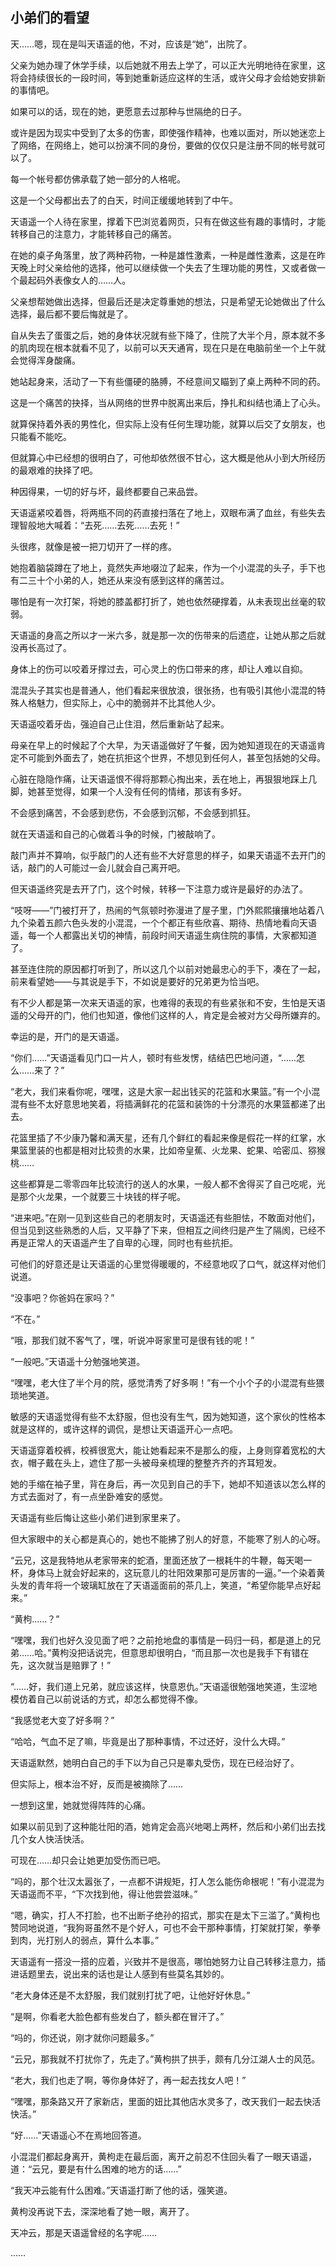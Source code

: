 ## 小弟们的看望

天……嗯，现在是叫天语遥的他，不对，应该是“她”，出院了。

父亲为她办理了休学手续，以后她就不用去上学了，可以正大光明地待在家里，这将会持续很长的一段时间，等到她重新适应这样的生活，或许父母才会给她安排新的事情吧。

如果可以的话，现在的她，更愿意去过那种与世隔绝的日子。

或许是因为现实中受到了太多的伤害，即使强作精神，也难以面对，所以她迷恋上了网络，在网络上，她可以扮演不同的身份，要做的仅仅只是注册不同的帐号就可以了。

每一个帐号都仿佛承载了她一部分的人格呢。

这是一个父母都出去了的白天，时间正缓缓地转到了中午。

天语遥一个人待在家里，撑着下巴浏览着网页，只有在做这些有趣的事情时，才能转移自己的注意力，才能转移自己的痛苦。

在她的桌子角落里，放了两种药物，一种是雄性激素，一种是雌性激素，这是在昨天晚上时父亲给他的选择，他可以继续做一个失去了生理功能的男性，又或者做一个最起码外表像女人的……人。

父亲想帮她做出选择，但最后还是决定尊重她的想法，只是希望无论她做出了什么选择，最后都不要后悔就是了。

自从失去了蛋蛋之后，她的身体状况就有些下降了，住院了大半个月，原本就不多的肌肉现在根本就看不见了，以前可以天天通宵，现在只是在电脑前坐一个上午就会觉得浑身酸痛。

她站起身来，活动了一下有些僵硬的胳膊，不经意间又瞄到了桌上两种不同的药。

这是一个痛苦的抉择，当从网络的世界中脱离出来后，挣扎和纠结也涌上了心头。

就算保持着外表的男性化，但实际上没有任何生理功能，就算以后交了女朋友，也只能看不能吃。

但就算心中已经想的很明白了，可他却依然很不甘心，这大概是他从小到大所经历的最艰难的抉择了吧。

种因得果，一切的好与坏，最终都要自己来品尝。

天语遥紧咬着唇，将两瓶不同的药直接扫落在了地上，双眼布满了血丝，有些失去理智般地大喊着：“去死……去死……去死！”

头很疼，就像是被一把刀切开了一样的疼。

她抱着脑袋蹲在了地上，竟然失声地啜泣了起来，作为一个小混混的头子，手下也有二三十个小弟的人，她还从来没有感到这样的痛苦过。

哪怕是有一次打架，将她的膝盖都打折了，她也依然硬撑着，从未表现出丝毫的软弱。

天语遥的身高之所以才一米六多，就是那一次的伤带来的后遗症，让她从那之后就没再长高过了。

身体上的伤可以咬着牙撑过去，可心灵上的伤口带来的疼，却让人难以自抑。

混混头子其实也是普通人，他们看起来很放浪，很张扬，也有吸引其他小混混的特殊人格魅力，但实际上，心中的脆弱并不比其他人少。

天语遥咬着牙齿，强迫自己止住泪，然后重新站了起来。

母亲在早上的时候起了个大早，为天语遥做好了午餐，因为她知道现在的天语遥肯定不可能到外面去了，她在抗拒这个世界，不想见到任何人，甚至包括她的父母。

心脏在隐隐作痛，让天语遥恨不得将那颗心掏出来，丢在地上，再狠狠地踩上几脚，她甚至觉得，如果一个人没有任何的情绪，那该有多好。

不会感到痛苦，不会感到悲伤，不会感到沉郁，不会感到抓狂。

就在天语遥和自己的心做着斗争的时候，门被敲响了。

敲门声并不算响，似乎敲门的人还有些不大好意思的样子，如果天语遥不去开门的话，敲门的人可能过一会儿就会自己离开吧。

但天语遥终究是去开了门，这个时候，转移一下注意力或许是最好的办法了。

“吱呀——”门被打开了，热闹的气氛顿时弥漫进了屋子里，门外熙熙攘攘地站着八九个染着五颜六色头发的小混混，一个个都正有些欣喜、期待、热情地看向天语遥，每一个人都露出关切的神情，前段时间天语遥生病住院的事情，大家都知道了。

甚至连住院的原因都打听到了，所以这几个以前对她最忠心的手下，凑在了一起，前来看望她——与其说是手下，不如说是要好的兄弟更为恰当吧。

有不少人都是第一次来天语遥的家，也难得的表现的有些紧张和不安，生怕是天语遥的父母开的门，他们也知道，像他们这样的人，肯定是会被对方父母所嫌弃的。

幸运的是，开门的是天语遥。

“你们……”天语遥看见门口一片人，顿时有些发愣，结结巴巴地问道，“……怎么……来了？”

“老大，我们来看你呢，嘿嘿，这是大家一起出钱买的花篮和水果篮。”有一个小混混有些不太好意思地笑着，将插满鲜花的花篮和装饰的十分漂亮的水果篮都递了出去。

花篮里插了不少康乃馨和满天星，还有几个鲜红的看起来像是假花一样的红掌，水果篮里装的也都是相对比较贵的水果，比如帝皇蕉、火龙果、蛇果、哈密瓜、猕猴桃……

这些都算是二零零四年比较流行的送人的水果，一般人都不舍得买了自己吃呢，光是那个火龙果，一个就要三十块钱的样子呢。

“进来吧。”在刚一见到这些自己的老朋友时，天语遥还有些胆怯，不敢面对他们，但当见到这些熟悉的人后，又平静了下来，但相互之间终归是产生了隔阂，已经不再是正常人的天语遥产生了自卑的心理，同时也有些抗拒。

可他们的好意还是让天语遥的心里觉得暖暖的，不经意地叹了口气，就这样对他们说道。

“没事吧？你爸妈在家吗？”

“不在。”

“哦，那我们就不客气了，嘿，听说冲哥家里可是很有钱的呢！”

“一般吧。”天语遥十分勉强地笑道。

“嘿嘿，老大住了半个月的院，感觉清秀了好多啊！”有一个小个子的小混混有些猥琐地笑道。

敏感的天语遥觉得有些不太舒服，但也没有生气，因为她知道，这个家伙的性格本就是这样的，或许这样的调侃，是想让天语遥开心一点吧。

天语遥穿着校裤，校裤很宽大，能让她看起来不是那么的瘦，上身则穿着宽松的大衣，帽子戴在头上，遮住了那一头被母亲梳理的整整齐齐的齐耳短发。

她的手缩在袖子里，背在身后，再一次见到自己的手下，她却不知道该以怎么样的方式去面对了，有一点坐卧难安的感觉。

天语遥有些后悔让这些小弟们进到家里来了。

但大家眼中的关心都是真心的，她也不能拂了别人的好意，不能寒了别人的心呀。

“云兄，这是我特地从老家带来的蛇酒，里面还放了一根耗牛的牛鞭，每天喝一杯，身体马上就会好起来的，这玩意儿的壮阳效果那可是厉害的一逼。”一个染着黄头发的青年将一个玻璃缸放在了天语遥面前的茶几上，笑道，“希望你能早点好起来。”

“黄枸……？”

“嘿嘿，我们也好久没见面了吧？之前抢地盘的事情是一码归一码，都是道上的兄弟……哈。”黄枸没把话说完，但意思却很明白，“而且那一次也是我手下有错在先，这次就当是赔罪了！”

“……好，我们道上兄弟，就应该这样，快意恩仇。”天语遥很勉强地笑道，生涩地模仿着自己以前说话的方式，却怎么都觉得不像。

“我感觉老大变了好多啊？”

“哈哈，气血不足了嘛，毕竟是出了那种事情，不过还好，没什么大碍。”

天语遥默然，她明白自己的手下以为自己只是睾丸受伤，现在已经治好了。

但实际上，根本治不好，反而是被摘除了……

一想到这里，她就觉得阵阵的心痛。

如果以前见到了这种能壮阳的酒，她肯定会高兴地喝上两杯，然后和小弟们出去找几个女人快活快活。

可现在……却只会让她更加受伤而已吧。

“吗的，那个壮汉太嚣张了，一点都不讲规矩，打人怎么能伤命根呢！”有小混混为天语遥而不平，“下次找到他，得让他尝尝滋味。”

“嗯，确实，打人不打脸，也不出断子绝孙的招式，那实在是太下三滥了。”黄枸也赞同地说道，“我狗哥虽然不是个好人，可也不会干那种事情，打架就打架，拳拳到肉，光打别人的弱点，算什么本事。”

天语遥有一搭没一搭的应着，兴致并不是很高，哪怕她努力让自己转移注意力，插进话题里去，说出来的话也是让人感到有些莫名其妙的。

“老大身体还是不太舒服，我们就别打扰了吧，让他好好休息。”

“是啊，你看老大脸色都有些发白了，额头都在冒汗了。”

“吗的，你还说，刚才就你问题最多。”

“云兄，那我就不打扰你了，先走了。”黄枸拱了拱手，颇有几分江湖人士的风范。

“老大，我们也走了啊，等你身体好了，再一起去找女人吧！”

“嘿嘿，那条路又开了家新店，里面的妞比其他店水灵多了，改天我们一起去快活快活。”

“好……”天语遥心不在焉地回答道。

小混混们都起身离开，黄枸走在最后面，离开之前忍不住回头看了一眼天语遥，道：“云兄，要是有什么困难的地方的话……”

“我天冲云能有什么困难。”天语遥打断了他的话，强笑道。

黄枸没再说下去，深深地看了她一眼，离开了。

天冲云，那是天语遥曾经的名字呢……

……
